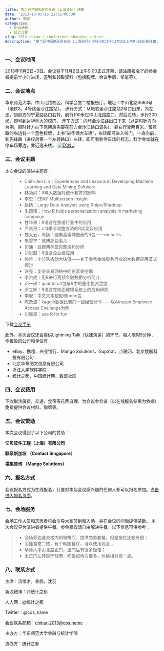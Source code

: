 ```yaml
---
title: 第六届中国R语言会议（上海会场）通知
date: '2013-10-05T16:22:51+00:00'
author: 李舰
categories:
  - 新闻通知
  - 统计之都
slug: 2013-china-r-conference-shanghai-notice
description: "第六届中国R语言会议（上海会场）将于2013年11月2日上午9:00正式开幕，请注册报名了的参会者提前半小时进场，签到和领取资料（包括胸牌、会议手册、纸笔等）。"
---
```


### 一、会议时间

2013年11月2日~3日。会议将于11月2日上午9:00正式开幕，请注册报名了的参会者提前半小时进场，签到和领取资料（包括胸牌、会议手册、纸笔等）。

### 二、会议地点

华东师范大学，中山北路校区，科学会堂二楼报告厅。地址：中山北路3663号（地铁3，4号线金沙江路站）。 步行方式：从地铁金沙江路站2号口出来，向左走，到前方的宁夏路路口右转，前行100米过中山北路路口，然后左转，步行200米，即可到达华师大的校门。 开车方式：内环金沙江路出口下来（以逆时针方向为例，顺时针方向下高架后需要在前方金沙江路口调头），靠右行驶两百米，留意路的右边有一个蓝色标牌，上书“进华师大车辆”，右转即可进入校门，一直向前，到先锋路（进校后第一个左转路口）左转，即可看到停车场的标志。科学会堂就在停车场旁边，靠近逸夫楼。 [![ECNU](https://cos.name/wp-content/uploads/2011/09/ECNU_MAP.png)](http://ditu.google.cn/maps?hl=zh-CN&tab=wl&q=%E5%8D%8E%E4%B8%9C%E5%B8%88%E8%8C%83%E5%A4%A7%E5%AD%A6%E9%80%B8%E5%A4%AB%E6%A5%BC)

### 三、会议主题

本次会议的演讲主题有：

>   * Chih-Jen Lin：Experiences and Lessons in Developing Machine Learning and Data Mining Software
>   * 林祯舜：R与大数据对统计教育的影响
>   * 李忠：EBAY Multiscreen Insight
>   * 赵扬：Large Data Analysis using Rhipe/Rhadoop
>   * 朱筠珺：How R helps personalization analysis in marketing campaign
>   * 甘华来：R语言在旅游行业中的应用
>   * 严紫丹：x13季节调整方法的R实现及应用
>   * 魏太云，周扬：通向高富帅图表的R包——recharts
>   * 朱雪宁：微博那些事儿
>   * 何通：豆瓣网标签的整理和分析
>   * 刘思喆：R语言企业级应用
>   * 孙哲：小分队撬动大估值——关于零售金融服务行业的大数据应用模式探讨
>   * 许亮：复杂交易网络中的白富美挖掘
>   * 李洪成：用R进行高频金融数据分析简介
>   * 邓一硕：quantstrat包与R中的量化投资之路
>   * 罗立辉：R语言在陆面建模系统上的应用研究
>   * 李舰：中文文本挖掘和tmcn包
>   * 陈逸波：kaggle数据比赛的一些经验分享——以Amazon Employee Access Challenge为例
>   * 刘辰昂：use R for fun

下载[会议手册](https://cos.name/wp-content/uploads/2013/10/ChinaR2013SH_Manual_V2.pdf)


此外，本次会议还会提供Lightning Talk（快速演讲）的环节，每人限时5分钟，作报告的公司和单位有：

  * eBay、携程、兴业银行、Mango Solutions、SupStat、点融网、北京数衡科技有限公司
  * 北京华章图文信息有限公司
  * 浙江大学软件学院
  * 统计之都、中国统计网、数盟社区

### 四、会议费用

不收取注册费，交通、食宿等花费自理，为会议参会者（以在线报名结果为依据）免费提供会议材料、胸牌等。

### 五、会议赞助

本次会议得到了以下公司的赞助：

**亿贝软件工程（上海）有限公司**
  
**联系新加坡 （Contact Singapore）**
  
**檬果咨询 （Mango Solutions）**

### 六、报名方式

会议报名方式为在线报名，只要对本届会议感兴趣的任何人都可以报名参加。[点击进入报名页面](http://chinar2013sh.vasee.com "在线报名页面")。

### 七、会场服务

会场工作人员和志愿者将会引导大家签到和入场，并在会议的间隙提供茶歇。 本次会议只为演讲者提供午餐。参会嘉宾请自由解决午餐。以下信息可供参考：

>   * 会场旁边逸夫楼内的咖啡厅，提供商务套餐，但是座位比较有限；
>   * 丽娃食堂二楼，有个韩国餐厅，可以使用现金；
>   * 华师大中山北路正门，出门后有很多饭馆；
>   * 出正门左转是环球港，吃饭的地方很多，价格相对高一点。

### 八、联系方式

主席：汤银才，李舰，沈羽
  
新浪微博：@统计之都
  
人人网：@统计之都
  
Twitter：@cos_name
  
会议联系邮箱：chinar-2013@cos.name
  
主办方：华东师范大学金融与统计学院
  
协办方：统计之都
